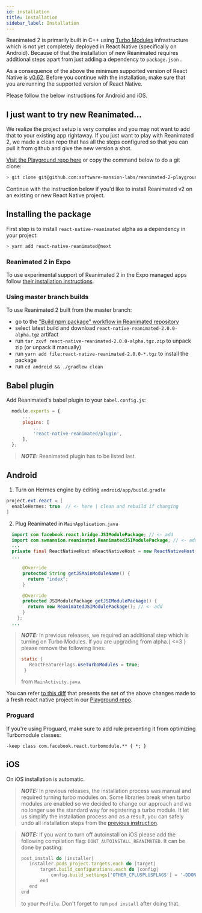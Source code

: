 ```yaml
---
id: installation
title: Installation
sidebar_label: Installation
---
```


Reanimated 2 is primarily built in C++ using [Turbo Modules](https://github.com/react-native-community/discussions-and-proposals/issues/40) infrastructure which is not yet completely deployed in React Native (specifically on Android).
Because of that the installation of new Reanimated requires additional steps apart from just adding a dependency to `package.json` .

As a consequence of the above the minimum supported version of React Native is [v0.62](https://github.com/facebook/react-native/releases/tag/v0.62.0).
Before you continue with the installation, make sure that you are running the supported version of React Native.

Please follow the below instructions for Android and iOS.

## I just want to try new Reanimated...

We realize the project setup is very complex and you may not want to add that to your existing app rightaway.
If you just want to play with Reanimated 2, we made a clean repo that has all the steps configured so that you can pull it from github and give the new version a shot.

[Visit the Playground repo here](https://github.com/software-mansion-labs/reanimated-2-playground) or copy the command below to do a git clone:

```bash
> git clone git@github.com:software-mansion-labs/reanimated-2-playground.git
```

Continue with the instruction below if you'd like to install Reanimated v2 on an existing or new React Native project.

## Installing the package

First step is to install `react-native-reanimated` alpha as a dependency in your project:

```bash
> yarn add react-native-reanimated@next
```

### Reanimated 2 in Expo

To use experimental support of Reanimated 2 in the Expo managed apps follow [their installation instructions](https://docs.expo.io/versions/latest/sdk/reanimated/).

### Using master branch builds

To use Reanimated 2 built from the master branch:

- go to the ["Build npm package" workflow in Reanimated repository](https://github.com/software-mansion/react-native-reanimated/actions?query=workflow%3A%22Build+npm+package%22)
- select latest build and download `react-native-reanimated-2.0.0-alpha.tgz` artifact
- run `tar zxvf react-native-reanimated-2.0.0-alpha.tgz.zip` to unpack zip (or unpack it manually)
- run `yarn add file:react-native-reanimated-2.0.0-*.tgz` to install the package
- run `cd android && ./gradlew clean`

## Babel plugin

Add Reanimated's babel plugin to your `babel.config.js`:

```js {5}
  module.exports = {
      ...
      plugins: [
          ...
          'react-native-reanimated/plugin',
      ],
  };
```

> **_NOTE:_** Reanimated plugin has to be listed last.

## Android

1. Turn on Hermes engine by editing `android/app/build.gradle`

```java {2}
project.ext.react = [
  enableHermes: true  // <- here | clean and rebuild if changing
]
```

2. Plug Reanimated in `MainApplication.java`

```java {1-2,12-15}
  import com.facebook.react.bridge.JSIModulePackage; // <- add
  import com.swmansion.reanimated.ReanimatedJSIModulePackage; // <- add
  ...
  private final ReactNativeHost mReactNativeHost = new ReactNativeHost(this) {
  ...

      @Override
      protected String getJSMainModuleName() {
        return "index";
      }

      @Override
      protected JSIModulePackage getJSIModulePackage() {
        return new ReanimatedJSIModulePackage(); // <- add
      }
    };
  ...
```

> **_NOTE:_** In previous releases, we required an additional step which is turning on Turbo Modules.
> If you are upgrading from alpha.{ <=3 } please remove the following lines:
>
> ```Java
> static {
>    ReactFeatureFlags.useTurboModules = true;
>  }
> ```
>
> from `MainActivity.java`.

You can refer [to this diff](https://github.com/software-mansion-labs/reanimated-2-playground/pull/8/commits/71642dbe7bd96eb41df5b9f59d661ab15f6fc3f8) that presents the set of the above changes made to a fresh react native project in our [Playground repo](https://github.com/software-mansion-labs/reanimated-2-playground).

### Proguard

If you're using Proguard, make sure to add rule preventing it from optimizing Turbomodule classes:

```
-keep class com.facebook.react.turbomodule.** { *; }
```

## iOS

On iOS installation is automatic.

> **_NOTE:_** In previous releases, the installation process was manual and required turning turbo modules on. Some libraries break when turbo modules are enabled so we decided to change our approach and we no longer
> use the standard way for registering a turbo module. It let us simplify the installation process and as a result, you can safely
> undo all installation steps from the [previous instruction](https://github.com/software-mansion/react-native-reanimated/blob/2.0.0-alpha.4/docs/docs/installation.md#ios).

> **_NOTE:_** If you want to turn off autoinstall on iOS please add the following compilation flag:
> `DONT_AUTOINSTALL_REANIMATED`.
> It can be done by pasting:
>
> ```js
> post_install do |installer|
>    installer.pods_project.targets.each do |target|
>        target.build_configurations.each do |config|
>            config.build_settings['OTHER_CPLUSPLUSFLAGS'] = '-DDONT_AUTOINSTALL_REANIMATED'
>        end
>    end
> end
> ```
>
> to your `Podfile`. Don't forget to run `pod install` after doing that.
